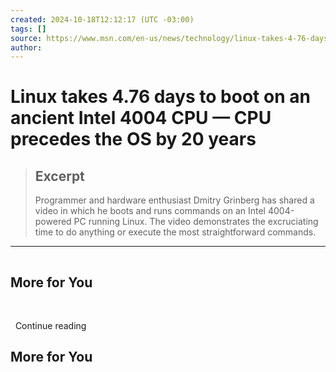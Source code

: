 ```yaml
---
created: 2024-10-18T12:12:17 (UTC -03:00)
tags: []
source: https://www.msn.com/en-us/news/technology/linux-takes-4-76-days-to-boot-on-an-ancient-intel-4004-cpu-cpu-precedes-the-os-by-20-years/ar-AA1r8Hvv?ocid=msedgntp&pc=W117&cvid=1bac3058f83c4c08a1116fbe45acb49c&ei=69
author: 
---
```


# Linux takes 4.76 days to boot on an ancient Intel 4004 CPU — CPU precedes the OS by 20 years

> ## Excerpt
> Programmer and hardware enthusiast Dmitry Grinberg has shared a video in which he boots and runs commands on an Intel 4004-powered PC running Linux. The video demonstrates the excruciating time to do anything or execute the most straightforward commands.

---
![](data:image/png;base64,iVBORw0KGgoAAAANSUhEUgAAAAEAAAABCAQAAAC1HAwCAAAAC0lEQVR42mNkYAAAAAYAAjCB0C8AAAAASUVORK5CYII=)

## More for You

  ![](data:image/png;base64,iVBORw0KGgoAAAANSUhEUgAAAAEAAAABCAQAAAC1HAwCAAAAC0lEQVR42mNkYAAAAAYAAjCB0C8AAAAASUVORK5CYII=)

  Continue reading

## More for You
